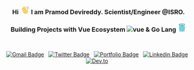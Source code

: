 <html>
<h3 align="center">
    <b>Hi <img src="https://raw.githubusercontent.com/Pramod-Devireddy/Pramod-Devireddy/master/assets/handwave.gif" alt="gopher" width="25"/> I am Pramod Devireddy. Scientist/Engineer @ISRO. </b> </br> </br>
    <b>Building Projects with Vue Ecosystem <img src="https://vuejs.org/images/logo.png" alt="vue" width="20"/> & Go Lang <img src="https://raw.githubusercontent.com/Pramod-Devireddy/Pramod-Devireddy/master/assets/gopher.png" alt="gopher" width="23"/> </b>
</h3>
</br>
<p align="center">
  <a href="mailto:devireddy.pramod@gmail.com"><img src="https://img.shields.io/badge/GMail-devireddy.pramod-d14836?style=flat&logo=Gmail" alt="Gmail Badge"></a> &nbsp;
  <a href="https://twitter.com/PramodDevireddy"><img src="https://img.shields.io/badge/Twitter-PramodDevireddy-1da1f2?style=flat&logo=Twitter" alt="Twitter Badge"></a> &nbsp;
  <a href="https://domarpdev.github.io/"><img src="https://img.shields.io/badge/Portfolio-PramodDevireddy-4fc08d?style=flat&logo=Home%20Assistant&logoColor=4fc08d" alt="Portfolio Badge"></a> &nbsp;
  <a href="https://www.linkedin.com/in/pramod-devireddy/"><img src="https://img.shields.io/badge/LinkedIn-pramod--devireddy-0077b5?style=flat&logo=LinkedIn" alt="Linkedin Badge"></a> &nbsp;
  <a href="https://dev.to/PramodDevireddy"><img src="https://img.shields.io/badge/DEV.to-PramodDevireddy-ff6600?style=flat&logo=dev.to" alt="Dev.to"></a> &nbsp;
</p>

</html>
